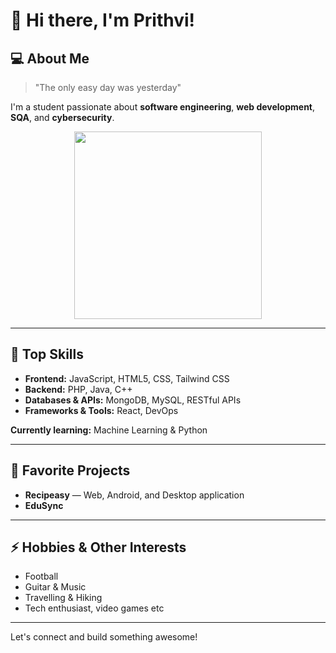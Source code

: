 # 👋 Hi there, I'm Prithvi!

## 💻 About Me
> "The only easy day was yesterday"

I'm a student passionate about **software engineering**, **web development**, **SQA**, and **cybersecurity**.

<p align="center">
  <img src="https://media0.giphy.com/media/v1.Y2lkPTc5MGI3NjExbDFoYnR2djdrcmI1aHR3NHQ1Y2t1Mml2amdsMjFhaWU5MGNkdzBpciZlcD12MV9pbnRlcm5hbF9naWZfYnlfaWQmY3Q9Zw/VbnUQpnihPSIgIXuZv/giphy.gif" width="300"/>
</p>

---

## 🚀 Top Skills
- **Frontend:** JavaScript, HTML5, CSS, Tailwind CSS  
- **Backend:** PHP, Java, C++  
- **Databases & APIs:** MongoDB, MySQL, RESTful APIs  
- **Frameworks & Tools:** React, DevOps  

**Currently learning:** Machine Learning & Python  

---

## 🌟 Favorite Projects
- **Recipeasy** — Web, Android, and Desktop application  
- **EduSync**  

---

## ⚡ Hobbies & Other Interests
- Football  
- Guitar & Music  
- Travelling & Hiking
- Tech enthusiast, video games etc

---

Let's connect and build something awesome!
